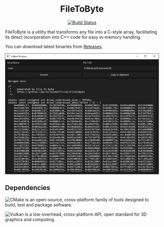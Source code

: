 <div align="center">

  <h1>FileToByte</h1>

  <a href="https://github.com/gage-lodba/FileToByte/actions/workflows/BuildAndRelease.yml">
    <img src="https://github.com/gage-lodba//FileToByte/actions/workflows/BuildAndRelease.yml/badge.svg" alt="Build Status" />
  </a>

</div>

FileToByte is a utility that transforms any file into a C-style array, facilitating its direct incorporation into C++ code for easy in-memory handling.

You can download latest binaries from [Releases](https://github.com/gage-lodba/FileToByte/releases/latest).

<img src="assets/preview.png" alt="Preview" />

## Dependencies

![CMake](https://cmake.org/) is an open-source, cross-platform family of tools designed to build, test and package software.

![Vulkan](https://www.vulkan.org/) is a low-overhead, cross-platform API, open standard for 3D graphics and computing.  
